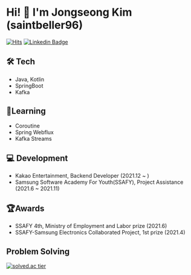 # Hi! 👋 I'm Jongseong Kim (saintbeller96)
[![Hits](https://hits.seeyoufarm.com/api/count/incr/badge.svg?url=https%3A%2F%2Fgithub.com%2Fsaintbeller96&count_bg=%2379C83D&title_bg=%23555555&icon=&icon_color=%23E7E7E7&title=hits&edge_flat=false)](https://hits.seeyoufarm.com)
[![Linkedin Badge](https://img.shields.io/badge/-LinkedIn-blue?style=flat-square&logo=Linkedin&logoColor=white&link=https://www.linkedin.com/in/jongseong-kim-531620220/)](https://www.linkedin.com/in/jongseong-kim-531620220/)
## 🛠 Tech
- Java, Kotlin
- SpringBoot
- Kafka

## 🔬Learning
- Coroutine
- Spring Webflux
- Kafka Streams

## 💻 Development
- Kakao Entertainment, Backend Developer (2021.12 ~ )
- Samsung Software Academy For Youth(SSAFY), Project Assistance (2021.6 ~ 2021.11)

 
## 🏆Awards
- SSAFY 4th, Ministry of Employment and Labor prize (2021.6)
- SSAFY-Samsung Electronics Collaborated Project, 1st prize (2021.4)


## Problem Solving
[![solved.ac tier](http://mazassumnida.wtf/api/generate_badge?boj=rlawhdtjd9)](https://solved.ac/rlawhdtjd9)

<!--
**saintbeller96/saintbeller96** is a ✨ _special_ ✨ repository because its `README.md` (this file) appears on your GitHub profile.

Here are some ideas to get you started:

- 🔭 I’m currently working on ...
- 🌱 I’m currently learning ...
- 👯 I’m looking to collaborate on ...
- 🤔 I’m looking for help with ...
- 💬 Ask me about ...
- 📫 How to reach me: ...
- 😄 Pronouns: ...
- ⚡ Fun fact: ...
-->
